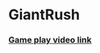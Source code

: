 # GiantRush
<h3><a href="https://youtube.com/shorts/FrG7NaMPAao" target="_blank">Game play video link</a></h3>

